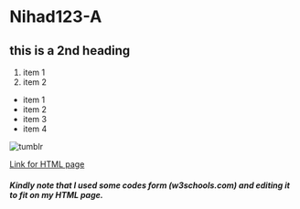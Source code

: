 # Nihad123-A

## this is a 2nd heading 


1. item 1
2. item 2 


- item 1
- item 2
- item 3
- item 4

![tumblr](https://miro.medium.com/max/12032/0*OsIEt7Ru1m9AH54l)

[Link for HTML page](index.html)


##### Kindly note that I used some codes form (w3schools.com) and editing it to fit on my HTML page. 


